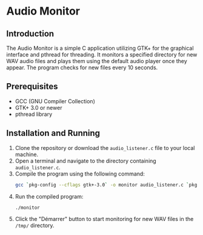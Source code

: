 # Audio Monitor

## Introduction
The Audio Monitor is a simple C application utilizing GTK+ for the graphical interface and pthread for threading. It monitors a specified directory for new WAV audio files and plays them using the default audio player once they appear. The program checks for new files every 10 seconds.

## Prerequisites
- GCC (GNU Compiler Collection)
- GTK+ 3.0 or newer
- pthread library

## Installation and Running
1. Clone the repository or download the `audio_listener.c` file to your local machine.
2. Open a terminal and navigate to the directory containing `audio_listener.c`.
3. Compile the program using the following command:
   ```bash
   gcc `pkg-config --cflags gtk+-3.0` -o monitor audio_listener.c `pkg-config --libs gtk+-3.0`
   ```
4. Run the compiled program:
   ```bash
   ./monitor
   ```
5. Click the "Démarrer" button to start monitoring for new WAV files in the `/tmp/` directory.

